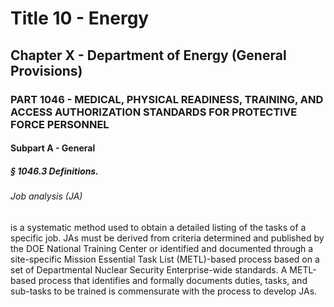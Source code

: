
# Title 10 - Energy
## Chapter X - Department of Energy (General Provisions)
### PART 1046 - MEDICAL, PHYSICAL READINESS, TRAINING, AND ACCESS AUTHORIZATION STANDARDS FOR PROTECTIVE FORCE PERSONNEL
#### Subpart A - General
##### § 1046.3 Definitions.
###### Job analysis (JA)

is a systematic method used to obtain a detailed listing of the tasks of a specific job. JAs must be derived from criteria determined and published by the DOE National Training Center or identified and documented through a site-specific Mission Essential Task List (METL)-based process based on a set of Departmental Nuclear Security Enterprise-wide standards. A METL-based process that identifies and formally documents duties, tasks, and sub-tasks to be trained is commensurate with the process to develop JAs.

